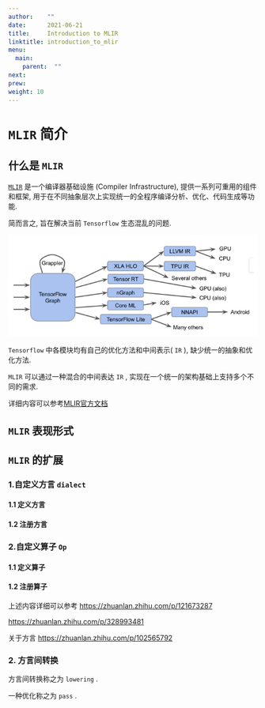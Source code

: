 ```yaml
---
author:    ""
date:      2021-06-21
title:     Introduction to MLIR
linktitle: introduction_to_mlir
menu:
  main:
    parent:  ""
next:
prew:
weight: 10
---
```


# `MLIR` 简介


## 什么是 `MLIR`

[`MLIR`](https://mlir.llvm.org/) 是一个编译器基础设施 (Compiler Infrastructure), 提供一系列可重用的组件和框架, 用于在不同抽象层次上实现统一的全程序编译分析、优化、代码生成等功能.

简而言之, 旨在解决当前 `Tensorflow` 生态混乱的问题.

![tf_ecosystem](images/problem_with_tf_ecosystem.png)

`Tensorflow` 中各模块均有自己的优化方法和中间表示( `IR` ), 缺少统一的抽象和优化方法.

`MLIR` 可以通过一种混合的中间表达 `IR` , 实现在一个统一的架构基础上支持多个不同的需求.

详细内容可以参考[MLIR官方文档](https://mlir.llvm.org/docs/)

## `MLIR` 表现形式


## `MLIR` 的扩展 

### 1.自定义方言 `dialect`

#### 1.1 定义方言

#### 1.2 注册方言

### 2.自定义算子 `Op`

#### 1.1 定义算子

#### 1.2 注册算子

上述内容详细可以参考 https://zhuanlan.zhihu.com/p/121673287 

https://zhuanlan.zhihu.com/p/328993481

关于方言 https://zhuanlan.zhihu.com/p/102565792

### 2. 方言间转换

方言间转换称之为 `lowering` . 

一种优化称之为 `pass` .
